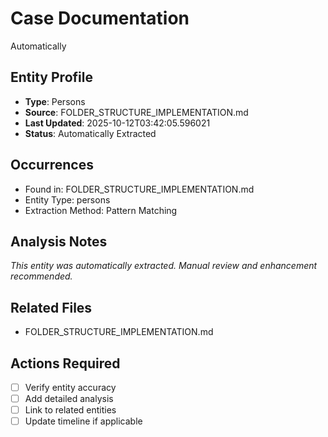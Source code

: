 # Case Documentation
Automatically

## Entity Profile
- **Type**: Persons
- **Source**: FOLDER_STRUCTURE_IMPLEMENTATION.md
- **Last Updated**: 2025-10-12T03:42:05.596021
- **Status**: Automatically Extracted

## Occurrences
- Found in: FOLDER_STRUCTURE_IMPLEMENTATION.md
- Entity Type: persons
- Extraction Method: Pattern Matching

## Analysis Notes
*This entity was automatically extracted. Manual review and enhancement recommended.*

## Related Files
- FOLDER_STRUCTURE_IMPLEMENTATION.md

## Actions Required
- [ ] Verify entity accuracy
- [ ] Add detailed analysis
- [ ] Link to related entities
- [ ] Update timeline if applicable
